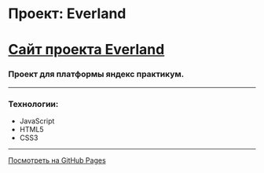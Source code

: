 # Проект: Everland
# [Сайт проекта Everland](https://evland.ru)

### Проект для платформы яндекс практикум.  

---
### Технологии: 
* JavaScript
* HTML5
* CSS3
---

[Посмотреть на GitHub Pages](https://littleteam.github.io/everland/)
